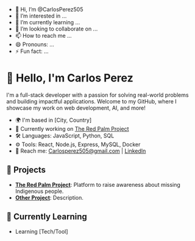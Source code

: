 - 👋 Hi, I’m @CarlosPerez505
- 👀 I’m interested in ...
- 🌱 I’m currently learning ...
- 💞️ I’m looking to collaborate on ...
- 📫 How to reach me ...
- 😄 Pronouns: ...
- ⚡ Fun fact: ...

<!---
CarlosPerez505/CarlosPerez505 is a ✨ special ✨ repository because its `README.md` (this file) appears on your GitHub profile.
You can click the Preview link to take a look at your changes.
--->
# 👋 Hello, I'm Carlos Perez

I'm a full-stack developer with a passion for solving real-world problems and building impactful applications. Welcome to my GitHub, where I showcase my work on web development, AI, and more!

- 🌍 I'm based in [City, Country]
- 🔭 Currently working on [The Red Palm Project](https://github.com/yourusername/red-palm-project)
- 🛠️ Languages: JavaScript, Python, SQL
- ⚙️ Tools: React, Node.js, Express, MySQL, Docker
- 💬 Reach me: Carlosperez505@gmail.com | [LinkedIn](https://www.linkedin.com/in/yourprofile)

## 🚀 Projects
- **[The Red Palm Project](https://github.com/yourusername/red-palm-project)**: Platform to raise awareness about missing Indigenous people.
- **[Other Project](https://github.com/yourusername/project-2)**: Description.

## 🌱 Currently Learning
- Learning [Tech/Tool]
